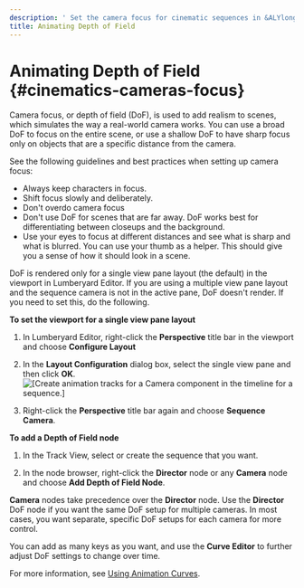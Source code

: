 ```yaml
---
description: ' Set the camera focus for cinematic sequences in &ALYlong;. '
title: Animating Depth of Field
---
```

# Animating Depth of Field {#cinematics-cameras-focus}

Camera focus, or depth of field \(DoF\), is used to add realism to scenes, which simulates the way a real\-world camera works\. You can use a broad DoF to focus on the entire scene, or use a shallow DoF to have sharp focus only on objects that are a specific distance from the camera\.

See the following guidelines and best practices when setting up camera focus:
+ Always keep characters in focus\.
+ Shift focus slowly and deliberately\.
+ Don't overdo camera focus
+ Don't use DoF for scenes that are far away\. DoF works best for differentiating between closeups and the background\.
+ Use your eyes to focus at different distances and see what is sharp and what is blurred\. You can use your thumb as a helper\. This should give you a sense of how it should look in a scene\.

DoF is rendered only for a single view pane layout \(the default\) in the viewport in Lumberyard Editor\. If you are using a multiple view pane layout and the sequence camera is not in the active pane, DoF doesn't render\. If you need to set this, do the following\.

**To set the viewport for a single view pane layout**

1. In Lumberyard Editor, right\-click the **Perspective** title bar in the viewport and choose **Configure Layout**

1. In the **Layout Configuration** dialog box, select the single view pane and then click **OK**\.  
![\[Create animation tracks for a Camera component in the timeline for a sequence.\]](/images/userguide/cinematics-cameras-focus-layout-configuration.png)

1. Right\-click the **Perspective** title bar again and choose **Sequence Camera**\.

**To add a Depth of Field node**

1. In the Track View, select or create the sequence that you want\.

1. In the node browser, right\-click the **Director** node or any **Camera** node and choose **Add Depth of Field Node**\.

**Camera** nodes take precedence over the **Director** node\. Use the **Director** DoF node if you want the same DoF setup for multiple cameras\. In most cases, you want separate, specific DoF setups for each camera for more control\.

You can add as many keys as you want, and use the ****Curve Editor**** to further adjust DoF settings to change over time\. 

For more information, see [Using Animation Curves](/docs/userguide/cinematics/track-view/editor-animation-curves.md)\.